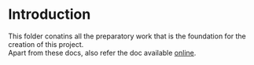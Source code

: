 # Introduction
This folder conatins all the preparatory work that is the foundation for the creation of this project.  
Apart from these docs, also refer the doc available [online](https://docs.google.com/document/d/1Yq_V7wfGc7W-a1IHv4SZKnXQYA8aDDJue8xb6pX6p6Q/edit#).  
